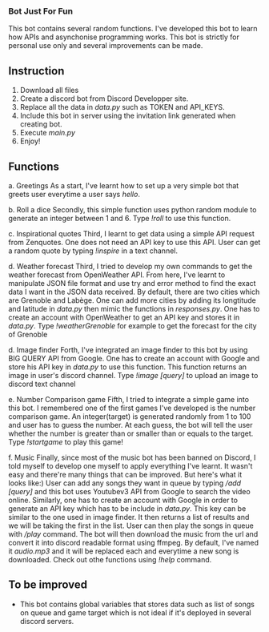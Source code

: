 ### Bot Just For Fun
This bot contains several random functions. I've developed this bot to learn how APIs and asynchonise programming works. This bot is strictly for personal use only and several improvements can be made.

## Instruction
1. Download all files 
2. Create a discord bot from Discord Developper site.
3. Replace all the data in *data.py* such as TOKEN and API_KEYS.
4. Include this bot in server using the invitation link generated when creating bot.
5. Execute *main.py*
6. Enjoy!

## Functions
a. Greetings 
As a start, I've learnt how to set up a very simple bot that greets user everytime a user says *hello*.

b. Roll a dice
Secondly, this simple function uses python random module to generate an integer between 1 and 6. 
Type *!roll* to use this function.

c. Inspirational quotes
Third, I learnt to get data using a simple API request from Zenquotes. One does not need an API key to use this API.
User can get a random quote by typing *!inspire* in a text channel.

d. Weather forecast
Third, I tried to develop my own commands to get the weather forecast from OpenWeather API. 
From here, I've learnt to manipulate JSON file format and use try and error method to find the exact data I want in the JSON data received. By default, there are two cities which are Grenoble and Labège. One can add more cities by adding its longtitude and latitude in *data.py* then mimic the functions in *responses.py*. One has to create an account with OpenWeather to get an API key and stores it in *data.py*.
Type *!weatherGrenoble* for example to get the forecast for the city of Grenoble

d. Image finder
Forth, I've integrated an image finder to this bot by using BIG QUERY API from Google. One has to create an account with Google and store his API key in *data.py* to use this function. This function returns an image in user's discord channel.
Type *!image [query]* to upload an image to discord text channel

e. Number Comparison game
Fifth, I tried to integrate a simple game into this bot. I remembered one of the first games I've developed is the number comparison game. An integer(target) is generated randomly from 1 to 100 and user has to guess the number. At each guess, the bot will tell the user whether the number is greater than or smaller than or equals to the target.
Type *!startgame* to play this game!

f. Music
Finally, since most of the music bot has been banned on Discord, I told myself to develop one myself to apply everything I've learnt. It wasn't easy and there're many things that can be improved. But here's what it looks like:) 
User can add any songs they want in queue by typing */add [query]* and this bot uses Youtubev3 API from Google to search the video online. Similarly, one has to create an account with Google in order to generate an API key which has to be include in *data.py*. This key can be similar to the one used in image finder. It then returns a list of results and we will be taking the first in the list.
User can then play the songs in queue with */play* command. The bot will then download the music from the url and convert it into discord readable format using ffmpeg. By default, I've named it *audio.mp3* and it will be replaced each and everytime a new song is downloaded. Check out othe functions using *!help* command.

## To be improved
- This bot contains global variables that stores data such as list of songs on queue and game target which is not ideal if it's deployed in several discord servers.